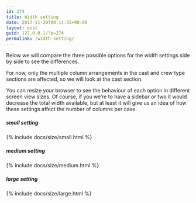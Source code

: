 ```yaml
---
id: 274
title: Width setting
date: 2017-11-20T00:14:55+00:00
layout: post
guid: 127.0.0.1/?p=274
permalink: /width-setting/
---
```

Below we will compare the three possible options for the width settings side by side to see the differences. 

For now, only the multiple column arrangements in the cast and crew type sections are affected, so we will look at the cast section. 

You can resize your browser to see the behaviour of each option in different screen view sizes. Of course, if you we&#8217;re to have a sidebar or two it would decrease the total width available, but at least it will give us an idea of how these settings affect the number of columns per case.

##### small setting

{% include docs/size/small.html %}

##### medium setting

{% include docs/size/medium.html %}

##### large setting

{% include docs/size/large.html %}
